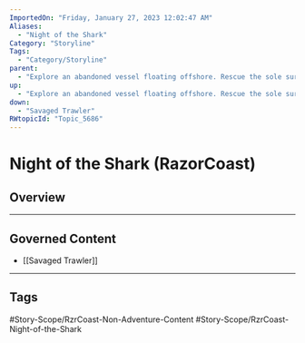 ```yaml
---
ImportedOn: "Friday, January 27, 2023 12:02:47 AM"
Aliases:
  - "Night of the Shark"
Category: "Storyline"
Tags:
  - "Category/Storyline"
parent:
  - "Explore an abandoned vessel floating offshore. Rescue the sole survivor and learn what he knows"
up:
  - "Explore an abandoned vessel floating offshore. Rescue the sole survivor and learn what he knows"
down:
  - "Savaged Trawler"
RWtopicId: "Topic_5686"
---
```

# Night of the Shark (RazorCoast)
## Overview
---
## Governed Content
- [[Savaged Trawler]]


---
## Tags
#Story-Scope/RzrCoast-Non-Adventure-Content #Story-Scope/RzrCoast-Night-of-the-Shark

